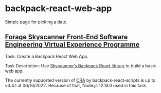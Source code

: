# backpack-react-web-app
Simple page for picking a date.


[Forage Skyscanner Front-End Software Engineering Virtual Experience Programme](https://www.theforage.com/virtual-internships/prototype/km4rw7dihDr3etqom/Front-End%20Software%20Engineering%20Virtual%20Experience%20Programme)
------------------------------------------------------------------
Task: Create a Backpack React Web App.

Task Description: Use [Skyscanner’s Backpack React library](https://github.com/Skyscanner/backpack) to build a basic web app.

The currently supported version of [CRA](https://github.com/facebook/create-react-app) by backpack-react-scripts is up to v3.4.1 at 06/16/2022. Because of that, Node.js 12.13.0 used in this task.
